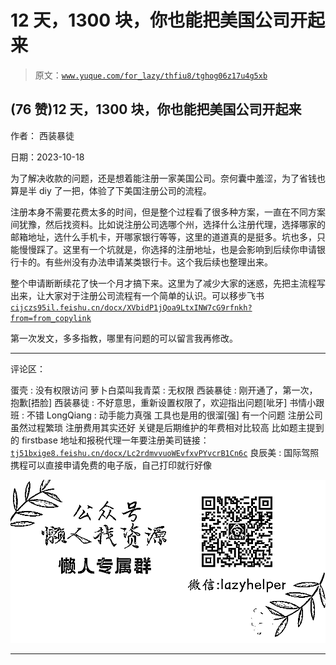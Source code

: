 # 12 天，1300 块，你也能把美国公司开起来

> 原文：[`www.yuque.com/for_lazy/thfiu8/tghog06z17u4g5xb`](https://www.yuque.com/for_lazy/thfiu8/tghog06z17u4g5xb)

## (76 赞)12 天，1300 块，你也能把美国公司开起来

作者： 西装暴徒

日期：2023-10-18

为了解决收款的问题，还是想着能注册一家美国公司。奈何囊中羞涩，为了省钱也算是半 diy 了一把，体验了下美国注册公司的流程。

注册本身不需要花费太多的时间，但是整个过程看了很多种方案，一直在不同方案间犹豫，然后找资料。比如说注册公司选哪个州，选择什么注册代理，选择哪家的邮箱地址，选什么手机卡，开哪家银行等等，这里的道道真的是挺多。坑也多，只能慢慢踩了。这里有一个坑就是，你选择的注册地址，也是会影响到后续你申请银行卡的。有些州没有办法申请某类银行卡。这个我后续也整理出来。

整个申请断断续花了快一个月才搞下来。这里为了减少大家的迷惑，先把主流程写出来，让大家对于注册公司流程有一个简单的认识。可以移步飞书[`cijczs95il.feishu.cn/docx/XVbidP1jQoa9LtxINW7cG9rfnkh?from=from_copylink`](https://cijczs95il.feishu.cn/docx/XVbidP1jQoa9LtxINW7cG9rfnkh?from=from_copylink)

第一次发文，多多指教，哪里有问题的可以留言我再修改。

* * *

评论区：

蛋壳 : 没有权限访问
萝卜白菜叫我青菜 : 无权限
西装暴徒 : 刚开通了，第一次，抱歉[捂脸]
西装暴徒 : 不好意思，重新设置权限了，欢迎指出问题[呲牙]
书情小跟班 : 不错
LongQiang : 动手能力真强 工具也是用的很溜[强]
有一个问题 注册公司虽然过程繁琐 注册费用其实还好 关键是后期维护的年费相对比较高 比如题主提到的 firstbase 地址和报税代理一年要<card type="inline" name="math" value="data:%7B%22code%22%3A%22600%E4%BA%86%20%E8%AF%B7%E9%97%AE%E9%A2%98%E4%B8%BB%E6%9C%89%E4%BB%80%E4%B9%88%E5%A5%BD%E5%8A%9E%E6%B3%95%E5%90%97%EF%BC%9F%5Cn%E8%89%AF%E8%BE%B0%E7%BE%8E%20%3A%20%E6%83%B0%E6%80%BB%E5%88%86%E4%BA%AB%E8%BF%87%E4%B8%80%E4%B8%AA39%22%2C%22src%22%3A%22https%3A%2F%2Fwww.yuque.com%2Fapi%2Fservices%2Fgraph%2Fgenerate_redirect%2Flatex%3F600%25E4%25BA%2586%2520%25E8%25AF%25B7%25E9%2597%25AE%25E9%25A2%2598%25E4%25B8%25BB%25E6%259C%2589%25E4%25BB%2580%25E4%25B9%2588%25E5%25A5%25BD%25E5%258A%259E%25E6%25B3%2595%25E5%2590%2597%25EF%25BC%259F%250A%25E8%2589%25AF%25E8%25BE%25B0%25E7%25BE%258E%2520%253A%2520%25E6%2583%25B0%25E6%2580%25BB%25E5%2588%2586%25E4%25BA%25AB%25E8%25BF%2587%25E4%25B8%2580%25E4%25B8%25AA39%22%7D">注册美司链接：[`tj51bxige8.feishu.cn/docx/Lc2rdmvvuoWEvfxvPYvcrB1Cn6c`](https://tj51bxige8.feishu.cn/docx/Lc2rdmvvuoWEvfxvPYvcrB1Cn6c)
良辰美 : 国际驾照携程可以直接申请免费的电子版，自己打印就行好像</card>

![](img/1c37d505930596d12a88ab23e11aa07a.png)

* * *